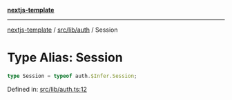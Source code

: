 [**nextjs-template**](../../../../README.md)

---

[nextjs-template](../../../../README.md) / [src/lib/auth](../README.md) / Session

# Type Alias: Session

```ts
type Session = typeof auth.$Infer.Session;
```

Defined in: [src/lib/auth.ts:12](https://github.com/Its-Satyajit/nextjs-template/blob/main/src/lib/auth.ts#L12)

